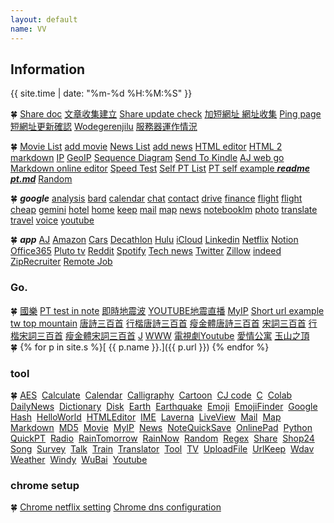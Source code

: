```yaml
---
layout: default
name: VV
---
```

## Information

{{ site.time | date: "%m-%d %H:%M:%S" }}

🍀
[Share doc](https://go.jwint.net/doclist)
[文章收集建立](https://go.jwint.net/A-doc-create)
[Share update check](https://go.jwint.net/share-update-check)
[加短網址 網址收集](https://go.jwint.net/url)
[Ping page](https://go.jwint.net/pingpage)
[短網址更新確認](https://go.jwint.net/dwzgxqr)
[Wodegerenjilu](https://go.jwint.net/wodegerenjilu)
[服務器運作情況](https://go.jwint.net/srvoperstatus)


🍀
[Movie List](https://d.jwint.net/movie%20list)
[add movie](https://go.jwint.net/zzz240408144224)
[News List](https://d.jwint.net/NewsList)
[add news](https://go.jwint.net/zzz240430141619)
[HTML editor](https://go.jwint.net/webedit)
[HTML 2 markdown](https://go.jwint.net/htmlToMarkdown)
[IP](https://go.jwint.net/ip)
[GeoIP](https://go.jwint.net/geoip)
[Sequence Diagram](https://seq.jwint.net/)
[Send To Kindle](https://go.jwint.net/sendtokindle)
[AJ web go](https://go.jwint.net/ajwebinfo)
[Markdown online editor](https://go.jwint.net/copyHtmlToMarkdown)
[Speed Test](https://go.jwint.net/speedtest)
[Self PT List](https://go.jwint.net/pt)
[PT self example ***readme pt.md***](https://go.jwint.net/zzz240509155818)
[Random](https://go.jwint.net/ran)


🍀
***google***
[analysis](https://analytics.google.com/)
[bard](https://bard.google.com/)
[calendar](https://calendar.google.com/)
[chat](https://mail.google.com/chat/)
[contact](https://contacts.google.com/)
[drive](https://drive.google.com/)
[finance](https://www.google.com/finance/portfolio/watchlist)
[flight](https://www.google.com/travel/flights)
[flight cheap](https://www.google.com/travel/explore)
[gemini](https://gemini.google.com/app)
[hotel](https://www.google.com/travel/search)
[home](https://home.google.com/)
[keep](https://keep.google.com/)
[mail](https://mail.google.com/)
[map](https://www.google.com.tw/maps/)
[news](https://news.google.com/home?hl=en-US&gl=US&ceid=US:en)
[notebooklm](https://notebooklm.google.com/)
[photo](https://photos.google.com/)
[translate](https://go.jwint.net/translate)
[travel](https://www.google.com/travel/)
[voice](https://voice.google.com/)
[youtube](https://www.youtube.com/)



🍀
***app***
[AJ](https://go.jwint.net/aj)
[Amazon](https://www.amazon.com/)
[Cars](https://www.cars.com/)
[Decathlon](https://www.decathlon.com/)
[Hulu](https://www.hulu.com/content?tab=tv)
[iCloud](https://www.icloud.com/)
[Linkedin](https://www.linkedin.com/feed/)
[Netflix](https://www.netflix.com/)
[Notion](https://www.notion.so/)
[Office365](https://www.microsoft365.com/)
[Pluto tv](https://pluto.tv/en/live-tv/5268abcd0ce20a8472000114)
[Reddit](https://www.reddit.com/)
[Spotify](https://open.spotify.com/)
[Tech news](https://technews.tw/)
[Twitter](https://twitter.com/)
[Zillow](https://www.zillow.com/)
[indeed](https://v.jwint.net/s/zzz240514100647.html)
[ZipRecruiter](https://v.jwint.net/s/zzz240514100727.html)
[Remote Job](https://v.jwint.net/s/zzz240514100810.html)



### Go.

🍀
[國樂](https://v.jwint.net/s/zzz240413183334)
[PT test in note](https://go.jwint.net/zzz240509155818)
[即時地震波](https://palert.earth.sinica.edu.tw/realtime)
[YOUTUBE地震直播](https://goo.gl/mcGmDE)
[MyIP](https://go.jwint.net/myip)
[Short url example tw top mountain](https://short.jwint.net/oyF29)
[唐詩三百首](https://s.jwint.net/doc/唐詩三百首)
[行楷唐詩三百首](https://s.jwint.net/doc/唐詩三百首.pdf)
[瘦金體唐詩三百首](https://s.jwint.net/doc/唐詩三百首_瘦金體.pdf)
[宋詞三百首](https://s.jwint.net/doc/宋詞三百首)
[行楷宋詞三百首](https://s.jwint.net/doc/宋詞三百首.pdf)
[瘦金體宋詞三百首](https://s.jwint.net/doc/宋詞三百首_瘦金體.pdf)
[J](https://j.jwint.net/)
[WWW](https://www.jwint.net/)
[電視劇Youtube](https://go.jwint.net/zzz240406230429)
[愛情公寓](https://v.jwint.net/s/yyy%20iLOVE.html)
[玉山之頂](https://www.google.com.tw/maps/@23.4699967,120.957445,3a,75y,90t/data=!3m8!1e1!3m6!1sAF1QipPw4pGsmPLHx48PLzTIudX0PmDEW1wFJ6MTTk6w!2e10!3e11!6shttps:%2F%2Flh5.googleusercontent.com%2Fp%2FAF1QipPw4pGsmPLHx48PLzTIudX0PmDEW1wFJ6MTTk6w%3Dw203-h100-k-no-pi0-ya261.18533-ro0-fo100!7i8192!8i4096?hl=zh-TW&entry=ttu)
<br>🍀
{% for p in site.s %}[ {{ p.name }}.]({{ p.url }}) {% endfor %}


### tool

🍀
[AES](https://aes.jwint.net/) 
[Calculate](https://cal.jwint.net/) 
[Calendar](https://calendar.jwint.net/) 
[Calligraphy](https://calligraphylist.jwint.net/) 
[Cartoon](https://carton.jwint.net/) 
[CJ code](https://cj.jwint.net/) 
[C](https://conline.jwint.net/) 
[Colab](https://colab.jwint.net/) 
[DailyNews](https://ppp.jwint.net/todaynews) 
[Dictionary](https://dic.jwint.net/) 
[Disk](https://disk.jwint.net/) 
[Earth](https://earth.jwint.net/) 
[Earthquake](https://earthquake.jwint.net/) 
[Emoji](https://emoji.jwint.net/) 
[EmojiFinder](https://emojifinder.jwint.net/) 
[Google](https://google.jwint.net/) 
[Hash](https://hash.jwint.net/) 
[HelloWorld](https://owl.jwint.net/HelloWorld) 
[HTMLEditor](https://html.jwint.net/) 
[IME](https://ime.jwint.net/) 
[Laverna](https://laverna.jwint.net/) 
[LiveView](https://liveview.jwint.net/) 
[Mail](https://mail.jwint.net/) 
[Map](https://map.jwint.net/) 
[Markdown](https://md.jwint.net/) 
[MD5](https://md5.jwint.net/) 
[Movie](https://movie.jwint.net/) 
[MyIP](https://myip.jwint.net/) 
[News](https://news.jwint.net/) 
[NoteQuickSave](https://n.jwint.net/) 
[OnlinePad](https://onlinepad.jwint.net/) 
[Python](https://python.jwint.net/) 
[QuickPT](https://qp.jwint.net/) 
[Radio](https://radio.jwint.net/) 
[RainTomorrow](https://rain.jwint.net/) 
[RainNow](https://rainnow.jwint.net/) 
[Random](https://random.jwint.net/) 
[Regex](https://regex.jwint.net/) 
[Share](https://s.jwint.net/) 
[Shop24](https://shop.jwint.net/) 
[Song](https://song.jwint.net/) 
[Survey](https://n.jwint.net/) 
[Talk](https://talk.jwint.net/) 
[Train](https://train.jwint.net/) 
[Translator](https://trans.jwint.net/) 
[Tool](https://tool.jwint.net/) 
[TV](https://tv.jwint.net/) 
[UploadFile](https://u.jwint.net/) 
[UrlKeep](https://url.jwint.net/) 
[Wdav](https://wdav.jwint.net/) 
[Weather](https://weather.jwint.net/) 
[Windy](https://windy.jwint.net/) 
[WuBai](https://500.jwint.net/) 
[Youtube](https://youtube.jwint.net/) 

### chrome setup

🍀
[Chrome netflix setting](chrome://settings/content/all?searchSubpage=netflix)
[Chrome dns configuration](chrome://net-internals/#dns)

